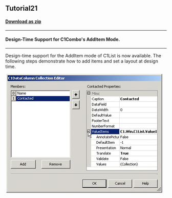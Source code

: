 ## Tutorial21
#### [Download as zip](https://grapecity.github.io/DownGit/#/home?url=https://github.com/GrapeCity/ComponentOne-WinForms-Samples/tree/master/NetFramework\List\CS\Tutorials\Tutorial21)
____
#### Design-Time Support for C1Combo's AddItem Mode.
____
Design-time support for the AddItem mode of C1List is now available.
The following steps demonstrate how to add items and set a layout at design time.

![screenshot](screenshot.png)
